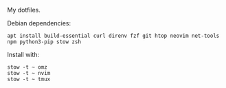 My dotfiles.

Debian dependencies:

    apt install build-essential curl direnv fzf git htop neovim net-tools npm python3-pip stow zsh

Install with:

    stow -t ~ omz
    stow -t ~ nvim
    stow -t ~ tmux
